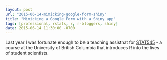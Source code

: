 ```yaml
---
layout: post
url: "2015-06-14-mimicking-google-form-shiny"
title: "Mimicking a Google Form with a Shiny app"
tags: [professional, rstats, r, r-bloggers, shiny]
date: 2015-06-14 11:30:00 -0700
---
```


Last year I was fortunate enough to be a teaching assistnat for [STAT545](https://twitter.com/stat545) - a course at the University of British Columbia that introduces R into the lives of student scientists.

